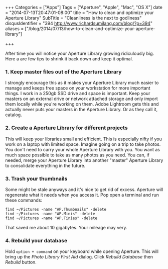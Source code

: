 +++
Categories = ["Apps"]
Tags = ["Aperture", "Apple", "Mac", "OS X"]
date = "2014-07-13T20:47:01-08:00"
title = "How to clean and optimize your Aperture Library"
SubTitle = "Cleanliness is the next to godliness"
disqusIdentifier = "394 http://www.richardsumilang.com/blog/?p=394"
aliases = ["/blog/2014/07/13/how-to-clean-and-optimize-your-aperture-library"]

+++

After time you will notice your Aperture Library growing ridiculously big. Here
a are few tips to shrink it back down and keep it optimal.

### 1. Keep master files out of the Aperture Library

I strongly encourage this as it makes your Aperture Library much easier to
manage and keeps free space on your workstation for more important things. I
work in a 250gb SSD drive and space is important. Keep your masters on an
external drive or network attached storage and only import them locally while
you're working on them. Adobe Lightroom gets this and actually never puts your
masters in the Aperture Library. Or as they call it, catalog.

### 2. Create a Aperture Library for different projects

This will keep your libraries small and efficient. This is especially nifty if
you work on a laptop with limited space. Imagine going on a trip to take photos.
You don't need to carry your whole Aperture Library with you. You want as much
space possible to take as many photos as you need. You can, if needed, merge
your Aperture Library into another "master" Aperture Library to consolidate
everything in the future.

### 3. Trash your thumbnails

Some might be stale anyways and it's nice to get rid of excess. Aperture will
regenerate what it needs when you access it. Pop open a terminal and run these
commands:

<pre><code class="language-bash">find ~/Pictures -name "AP.Thumbnails" -delete
find ~/Pictures -name "AP.Minis" -delete
find ~/Pictures -name "AP.Tinies" -delete</code></pre>

That saved me about 10 gigabytes. Your mileage may very.

### 4. Rebuild your database

Hold `option + command` on your keyboard while opening Aperture. This will bring
up the *Photo Library First Aid* dialog. Click *Rebuild Database* then *Rebuild*
button.
